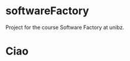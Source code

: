 # softwareFactory
Project for the course Software Factory at unibz.


<html>
<h1>Ciao</h1>

</html>
